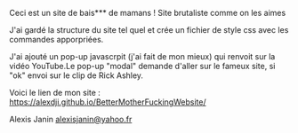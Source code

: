Ceci est un site de bais*** de mamans ! Site brutaliste comme on les aimes

J'ai gardé la structure du site tel quel et crée un fichier de style css avec les commandes apporpriées.

J'ai ajouté un pop-up javascrpit (j'ai fait de mon mieux) qui renvoit sur la vidéo YouTube.Le pop-up "modal" demande d'aller sur le fameux site, si "ok" envoi sur le clip de Rick Ashley. 

Voici le lien de mon site : https://alexdji.github.io/BetterMotherFuckingWebsite/

Alexis Janin alexisjanin@yahoo.fr

